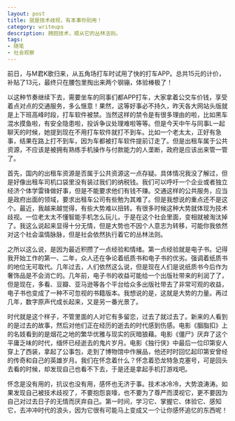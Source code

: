 ```yaml
---
layout: post
title: 就是技术歧视，有本事你别用！
category: writeups
description: 拥抱技术，顺从它的丛林法则。
tags:
- 随笔
- 社会观察
---
```


前日，与M君K歌归来，从五角场打车时试用了快的打车APP。总共15元的计价，补贴了13元，最终只在腰包里掏出来两个钢镚，体验棒极了！

以这种节奏继续下去，需要坐车的同事们都APP打车，大家拿着公交车价钱，享受着点对点的交通服务，多么惬意！果然，这等好事必不持久，昨天各大网站头版就是上下班高峰时段，打车软件被禁。当然这样的禁令是有很多理由的啦，比如黑车混水摸鱼啦，有安全隐患啦，投诉争议处理难啦等等。但是今天中午与同事L一起聊天的时候，她提到现在不用打车软件就打不到车。比如一个老太太，正好有急事，结果在路上打不到车，因为车都被打车软件提前订走了。但是出租车属于公共资源，不应该是被拥有熟练手机操作与付款能力的人垄断，政府是应该出来管一管了。

首先，国内的出租车资源是否属于公共资源这一点存疑。具体情况我没了解过，但是好像出租车司机口袋里没有装过我们的纳税钱。我们可以呼吁一个企业或者独立经济个体学雷锋做好事，但是不能要求他们有钱不赚。交通这样的公共服务，应当是政府出面的领域，要求出租车公司有些勉为其难了。但是我想说的重点还不是这个。最近，我越来越觉得，有些大势难以扭转。有很多时候这种大势就体现为技术歧视。一位老太太不懂智能手机怎么玩儿，于是在这个社会里面，变相就被淘汰掉了。我这么说起来显得十分无情，但是大势也不因个人意志为转移，可能你我依然对这个社会温情脉脉，但是社会依然执行着它的丛林法则。

之所以这么说，是因为最近积攒了一点经验和情绪。第一点经验就是电子书。记得我开始工作的第一、二年，众人还在争论着纸质书和电子书的优劣。强调着纸质书的地位无可取代。几年过去，人们依然这么说，但是现在人们是说纸质书今后作为奢饰品是不会消亡的。几年前，电子书的收益可能给一个出版社带来的利润了了，但是现在，多看、豆瓣、亚马逊等各个平台给众多出版社带去了非常可观的收益，电子书也变成了一种不可忽视的书籍版本。我想说的是，这就是大势的力量。再过几年，数字原声代成长起来，又是另一番光景了。

时代就是这个样子，不管里面的人对它有多留恋，过去了就过去了。新来的人看到的是过去的故事，然后对他们正在经历的逝去的时代感到伤感。电影《胭脂扣》上的名妓看到的是烟花之地的繁华优雅与现实的灰暗狼藉。电影《僵尸》厌弃了这个平庸乏味的时代，缅怀已经逝去的鬼片岁月。电影《独行侠》中最后一位印第安人穿上了西装，拿起了公事包，走到了博物馆中作展品，他还时时回忆起印第安曾经的传奇和自己的英雄岁月。我们在怀念着什么？怀念着恐龙特急克塞号，可是回头去看的时候，却发现自己也看不下去，于是还是拿起手机打游戏吧。

怀念是没有用的，抗议也没有用，感怀也无济于事。技术冰冷冷，大势浪涛涛。如果发现自己被技术歧视了，不要抱怨哀嚎，也不要为了尊严而漠视它，更不要因为自己对过去日子的无情而厌弃自己。第一时间，学习它、掌握它、体验它、感知它，去冲冲时代的浪头，因为它很有可能马上变成又一个让你感怀追忆的东西呢！
